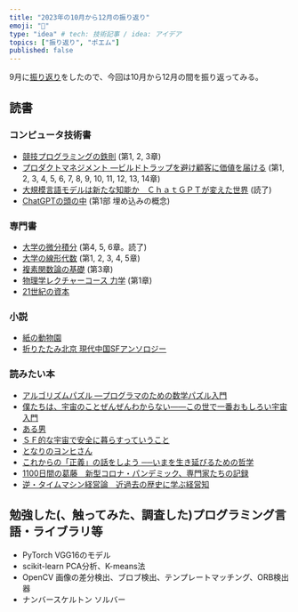```yaml
---
title: "2023年の10月から12月の振り返り"
emoji: "🦁"
type: "idea" # tech: 技術記事 / idea: アイデア
topics: ["振り返り", "ポエム"]
published: false
---
```


9月に[振り返り](./926-2023-3q-retorspective)をしたので、今回は10月から12月の間を振り返ってみる。

## 読書

### コンピュータ技術書

* [競技プログラミングの鉄則](https://amzn.to/3Na5IOg) (第1, 2, 3章)
* [プロダクトマネジメント ―ビルドトラップを避け顧客に価値を届ける](https://amzn.to/3t07tqi) (第1, 2, 3, 4, 5, 6, 7, 8, 9, 10, 11, 12, 13, 14章)
* [大規模言語モデルは新たな知能か　ＣｈａｔＧＰＴが変えた世界](https://amzn.to/47IffV8) (読了)
* [ChatGPTの頭の中](https://amzn.to/3R6flif) (第1部 埋め込みの概念)


### 専門書

* [大学の微分積分](https://amzn.to/3RRmpBi) (第4, 5, 6章。読了)
* [大学の線形代数](https://amzn.to/3rzQV88) (第1, 2, 3, 4, 5章)
* [複素関数論の基礎](https://amzn.to/45nAwBo) (第3章)
* [物理学レクチャーコース 力学](https://amzn.to/3R7BfkV) (第1章)
* [21世紀の資本](https://amzn.to/3NceCed)

### 小説

* [紙の動物園](https://amzn.to/3LRbcwG)
* [折りたたみ北京 現代中国SFアンソロジー](https://amzn.to/3t3fbAc)

### 読みたい本

* [アルゴリズムパズル ―プログラマのための数学パズル入門](https://amzn.to/3N88iUM)
* [僕たちは、宇宙のことぜんぜんわからない――この世で一番おもしろい宇宙入門](https://amzn.to/3N86FXa)
* [ある男](https://amzn.to/46I03FW)
* [ＳＦ的な宇宙で安全に暮らすっていうこと](https://amzn.to/412Tvkf)
* [となりのヨンヒさん](https://amzn.to/47UrWMJ)
* [これからの「正義」の話をしよう ──いまを生き延びるための哲学](https://amzn.to/46HmlYk)
* [1100日間の葛藤　新型コロナ・パンデミック、専門家たちの記録](https://amzn.to/46Lhfue)
* [逆・タイムマシン経営論　近過去の歴史に学ぶ経営知](https://amzn.to/3R2e5g1)

## 勉強した(、触ってみた、調査した)プログラミング言語・ライブラリ等

* PyTorch VGG16のモデル
* scikit-learn PCA分析、K-means法
* OpenCV 画像の差分検出、ブロブ検出、テンプレートマッチング、ORB検出器
* ナンバースケルトン ソルバー